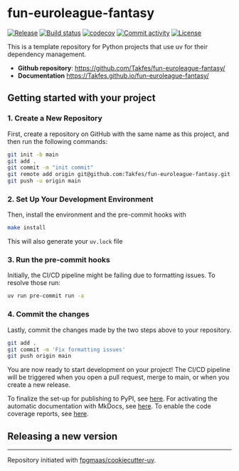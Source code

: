 # fun-euroleague-fantasy

[![Release](https://img.shields.io/github/v/release/Takfes/fun-euroleague-fantasy)](https://img.shields.io/github/v/release/Takfes/fun-euroleague-fantasy)
[![Build status](https://img.shields.io/github/actions/workflow/status/Takfes/fun-euroleague-fantasy/main.yml?branch=main)](https://github.com/Takfes/fun-euroleague-fantasy/actions/workflows/main.yml?query=branch%3Amain)
[![codecov](https://codecov.io/gh/Takfes/fun-euroleague-fantasy/branch/main/graph/badge.svg)](https://codecov.io/gh/Takfes/fun-euroleague-fantasy)
[![Commit activity](https://img.shields.io/github/commit-activity/m/Takfes/fun-euroleague-fantasy)](https://img.shields.io/github/commit-activity/m/Takfes/fun-euroleague-fantasy)
[![License](https://img.shields.io/github/license/Takfes/fun-euroleague-fantasy)](https://img.shields.io/github/license/Takfes/fun-euroleague-fantasy)

This is a template repository for Python projects that use uv for their dependency management.

- **Github repository**: <https://github.com/Takfes/fun-euroleague-fantasy/>
- **Documentation** <https://Takfes.github.io/fun-euroleague-fantasy/>

## Getting started with your project

### 1. Create a New Repository

First, create a repository on GitHub with the same name as this project, and then run the following commands:

```bash
git init -b main
git add .
git commit -m "init commit"
git remote add origin git@github.com:Takfes/fun-euroleague-fantasy.git
git push -u origin main
```

### 2. Set Up Your Development Environment

Then, install the environment and the pre-commit hooks with

```bash
make install
```

This will also generate your `uv.lock` file

### 3. Run the pre-commit hooks

Initially, the CI/CD pipeline might be failing due to formatting issues. To resolve those run:

```bash
uv run pre-commit run -a
```

### 4. Commit the changes

Lastly, commit the changes made by the two steps above to your repository.

```bash
git add .
git commit -m 'Fix formatting issues'
git push origin main
```

You are now ready to start development on your project!
The CI/CD pipeline will be triggered when you open a pull request, merge to main, or when you create a new release.

To finalize the set-up for publishing to PyPI, see [here](https://fpgmaas.github.io/cookiecutter-uv/features/publishing/#set-up-for-pypi).
For activating the automatic documentation with MkDocs, see [here](https://fpgmaas.github.io/cookiecutter-uv/features/mkdocs/#enabling-the-documentation-on-github).
To enable the code coverage reports, see [here](https://fpgmaas.github.io/cookiecutter-uv/features/codecov/).

## Releasing a new version

---

Repository initiated with [fpgmaas/cookiecutter-uv](https://github.com/fpgmaas/cookiecutter-uv).
